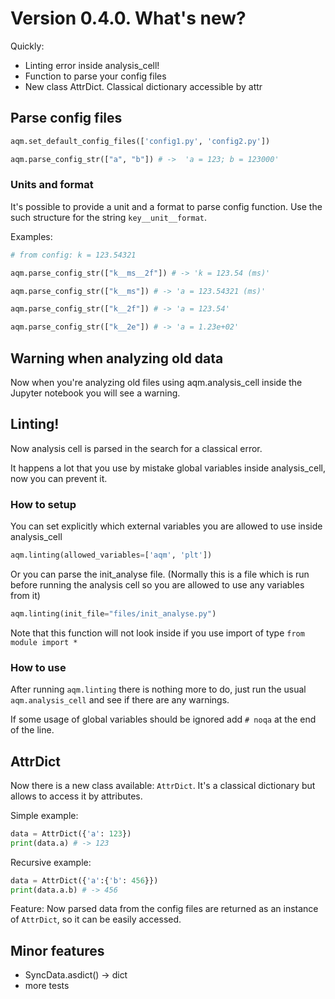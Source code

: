 # Version 0.4.0. What's new?

Quickly:

- Linting error inside analysis_cell!
- Function to parse your config files
- New class AttrDict. Classical dictionary accessible by attr

## Parse config files

```python
aqm.set_default_config_files(['config1.py', 'config2.py'])

aqm.parse_config_str(["a", "b"]) # ->  'a = 123; b = 123000'
```

### Units and format

It's possible to provide a unit and a format to parse config function.
Use the such structure for the string `key__unit__format`.

Examples:

```python
# from config: k = 123.54321

aqm.parse_config_str(["k__ms__2f"]) # -> 'k = 123.54 (ms)'

aqm.parse_config_str(["k__ms"]) # -> 'a = 123.54321 (ms)'

aqm.parse_config_str(["k__2f"]) # -> 'a = 123.54'

aqm.parse_config_str(["k__2e"]) # -> 'a = 1.23e+02'
```

## Warning when analyzing old data

Now when you're analyzing old files using aqm.analysis_cell inside the Jupyter notebook you will see a warning.

## Linting!

Now analysis cell is parsed in the search for a classical error.

It happens a lot that you use by mistake global variables inside analysis_cell, now you can prevent it.

### How to setup

You can set explicitly which external variables you are allowed to use inside analysis_cell

```python
aqm.linting(allowed_variables=['aqm', 'plt'])
```

Or you can parse the init_analyse file. (Normally this is a file which is run before running the analysis cell so you are allowed to use any variables from it)

```python
aqm.linting(init_file="files/init_analyse.py")
```

Note that this function will not look inside if you use import of type `from module import *`

### How to use

After running `aqm.linting` there is nothing more to do, just run the usual `aqm.analysis_cell` and see if there are any warnings.

If some usage of global variables should be ignored add `# noqa` at the end of the line.

## AttrDict

Now there is a new class available: `AttrDict`. It's a classical dictionary but allows to access it by attributes.

Simple example:

```python
data = AttrDict({'a': 123})
print(data.a) # -> 123
```

Recursive example:

```python
data = AttrDict({'a':{'b': 456}})
print(data.a.b) # -> 456
```

Feature:
Now parsed data from the config files are returned as an instance of `AttrDict`, so it can be easily accessed.

## Minor features

- SyncData.asdict() -> dict
- more tests
